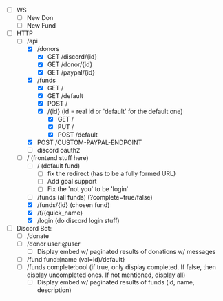 - [ ] WS
  - [ ] New Don
  - [ ] New Fund
- [ ] HTTP
  - [ ] /api
    - [x] /donors
      - [x] GET /discord/{id}
      - [x] GET /donor/{id}
      - [x] GET /paypal/{id}
    - [x] /funds
      - [x] GET /
      - [x] GET /default
      - [x] POST /
      - [x] /{id} (id = real id or 'default' for the default one)
        - [x] GET /
        - [x] PUT /
        - [x] POST /default
    - [x] POST /CUSTOM-PAYPAL-ENDPOINT
    - [ ] discord oauth2
  - [ ] / (frontend stuff here)
    - [ ] / (default fund)
      - [ ] fix the redirect (has to be a fully formed URL)
      - [ ] Add goal support
      - [ ] Fix the 'not you' to be 'login'
    - [ ] /funds (all funds) (?complete=true/false)
    - [x] /funds/{id} (chosen fund)
    - [x] /f/{quick_name}
    - [x] /login (do discord login stuff)
- [ ] Discord Bot:
  - [ ] /donate
  - [ ] /donor user:@user
    - [ ] Display embed w/ paginated results of donations w/ messages
  - [ ] /fund fund:{name (val=id)/default}
  - [ ] /funds complete:bool (if true, only display completed. If false, then display uncompleted ones. If not mentioned, display all)
    - [ ] Display embed w/ paginated results of funds (id, name, description)